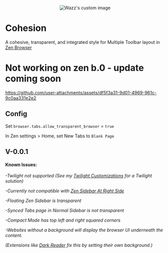 <p align="center">
  <img src="https://github.com/user-attachments/assets/b2dd7a25-a14a-4f0c-ad6c-bb8769e2e75c" alt="Wazz's custom image"/>
</p>

# Cohesion

A cohesive, transparent, and integrated style for Multiple Toolbar layout in [Zen Browser](https://zen-browser.app/)

# Not working on zen b.0 - update coming soon

https://github.com/user-attachments/assets/df5f3a31-9d01-4969-961c-9c0aa331e2e2

## Config
Set ```browser.tabs.allow_transparent_browser``` = ```true```

In Zen settings > Home, set New Tabs to ```Blank Page```

## V-0.0.1

#### Known Issues:

*-Twilight not supported (See my [Twilight Customizations](https://github.com/TheBigWazz/ZenThemes/blob/main/Twilight-Themes/Current-setup/Readme.md) for a Twilight solution)* 

*-Currently not compatible with [Zen Sidebar At Right Side](https://zen-browser.app/mods/dd4f5461-1564-4e56-9f9d-f81e3c18f93c)*

*-Floating Zen Sidebar is transparent*

*-Synced Tabs page in Normal Sidebar is not transparent*

*-Compact Mode has top left and right squared corners*

*-Websites without a background will display the browser UI underneath the content.*

*(Extensions like [Dark Reader](https://addons.mozilla.org/en-US/firefox/addon/darkreader/?utm_source=addons.mozilla.org&utm_medium=referral&utm_content=search) fix this by setting their own background.)*
